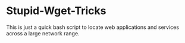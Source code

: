 # Stupid-Wget-Tricks

This is just a quick bash script to locate web applications and services across a large network range.
